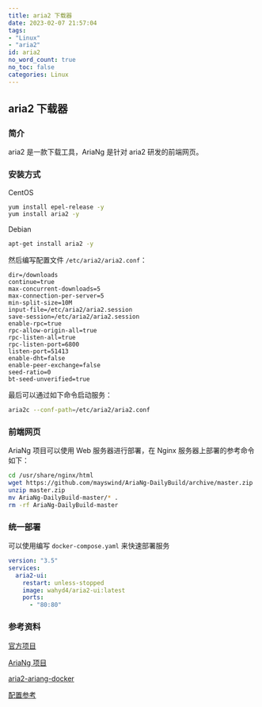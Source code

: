 ```yaml
---
title: aria2 下载器
date: 2023-02-07 21:57:04
tags:
- "Linux"
- "aria2"
id: aria2
no_word_count: true
no_toc: false
categories: Linux
---
```


## aria2 下载器

### 简介

aria2 是一款下载工具，AriaNg 是针对 aria2 研发的前端网页。

### 安装方式

CentOS

```bash
yum install epel-release -y
yum install aria2 -y
```

Debian

```bash
apt-get install aria2 -y
```

然后编写配置文件 `/etc/aria2/aria2.conf`：

```text
dir=/downloads
continue=true
max-concurrent-downloads=5
max-connection-per-server=5
min-split-size=10M
input-file=/etc/aria2/aria2.session
save-session=/etc/aria2/aria2.session
enable-rpc=true
rpc-allow-origin-all=true
rpc-listen-all=true
rpc-listen-port=6800
listen-port=51413
enable-dht=false
enable-peer-exchange=false
seed-ratio=0
bt-seed-unverified=true
```

最后可以通过如下命令启动服务：

```bash
aria2c --conf-path=/etc/aria2/aria2.conf
```

### 前端网页

AriaNg 项目可以使用 Web 服务器进行部署，在 Nginx 服务器上部署的参考命令如下：

```bash
cd /usr/share/nginx/html
wget https://github.com/mayswind/AriaNg-DailyBuild/archive/master.zip
unzip master.zip
mv AriaNg-DailyBuild-master/* .
rm -rf AriaNg-DailyBuild-master
```

### 统一部署

可以使用编写 `docker-compose.yaml` 来快速部署服务

```yaml
version: "3.5"
services:
  aria2-ui:
    restart: unless-stopped
    image: wahyd4/aria2-ui:latest
    ports:
      - "80:80"
```

### 参考资料

[官方项目](https://github.com/aria2/aria2)

[AriaNg 项目](https://github.com/mayswind/AriaNg)

[aria2-ariang-docker](https://github.com/wahyd4/aria2-ariang-docker)

[配置参考](https://aria2c.com/usage.html)
